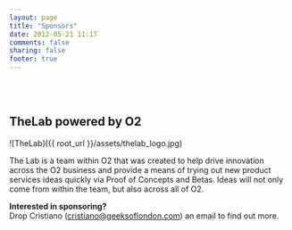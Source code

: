 ```yaml
---
layout: page
title: "Sponsors"
date: 2012-05-21 11:17
comments: false
sharing: false
footer: true
---
```

<br><br>
## TheLab powered by O2

![TheLab]({{ root_url }}/assets/thelab_logo.jpg)

The Lab is a team within O2 that was created to help drive innovation across the O2 business and provide a means of trying out new product services ideas quickly via Proof of Concepts and Betas. Ideas will not only come from within the team, but also across all of O2.

**Interested in sponsoring?**  
Drop Cristiano (cristiano@geeksoflondon.com) an email to find out more.